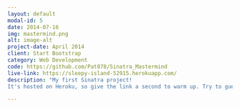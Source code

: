 ```yaml
---
layout: default
modal-id: 5
date: 2014-07-16
img: mastermind.png
alt: image-alt
project-date: April 2014
client: Start Bootstrap
category: Web Development
code: https://github.com/Pat878/Sinatra_Mastermind
live-link: https://sleepy-island-52915.herokuapp.com/
description: "My first Sinatra project!
It's hosted on Heroku, so give the link a second to warm up. Try to guess the computer's color code!"

---
```


